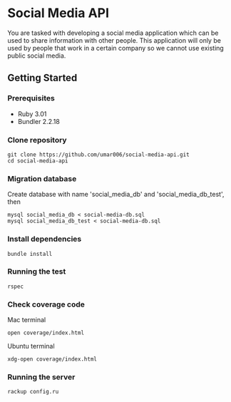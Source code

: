 # Social Media API

You are tasked with developing a social media application which can be used to share information with other people. This application will only be used by people that work in a certain company so we cannot use existing public social media.

## Getting Started

### Prerequisites

- Ruby 3.01
- Bundler 2.2.18

### Clone repository

```
git clone https://github.com/umar006/social-media-api.git
cd social-media-api
```

### Migration database

Create database with name 'social_media_db' and 'social_media_db_test', then
```
mysql social_media_db < social-media-db.sql
mysql social_media_db_test < social-media-db.sql
```

### Install dependencies

```
bundle install
```

### Running the test

```
rspec
```
### Check coverage code
Mac terminal
```
open coverage/index.html
```
Ubuntu terminal
```
xdg-open coverage/index.html
```

### Running the server

```
rackup config.ru
```

